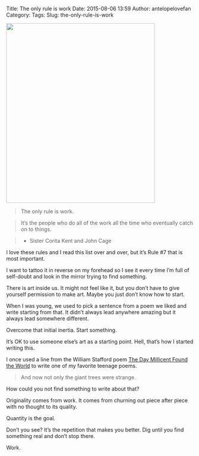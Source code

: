 Title: The only rule is work
Date: 2015-08-06 13:59
Author: antelopelovefan
Category: 
Tags: 
Slug: the-only-rule-is-work

<img src="https://cdn-images-2.medium.com/max/800/1*BC63h62v5jT6_mBwVLcDFA.jpeg" width="400" height="483" />

> The only rule is work.

> It’s the people who do all of the work all the time who eventually catch on to things.

> - Sister Corita Kent and John Cage

I love these rules and I read this list over and over, but it’s Rule #7 that is most important.

I want to tattoo it in reverse on my forehead so I see it every time I’m full of self-doubt and look in the mirror trying to find something.

There is art inside us. It might not feel like it, but you don’t have to give yourself permission to make art. Maybe you just don’t know how to start.

When I was young, we used to pick a sentence from a poem we liked and write starting from that. It didn’t always lead anywhere amazing but it always lead somewhere different.

Overcome that initial inertia. Start something.

It’s OK to use someone else’s art as a starting point. Hell, that’s how I started writing this.

I once used a line from the William Stafford poem [The Day Millicent Found the World](http://www.poetryfoundation.org/poetrymagazine/browse/150/6#!/20601263) to write one of my favorite teenage poems.

> And now not only the giant trees were strange.

How could you not find something to write about that?

Originality comes from work. It comes from churning out piece after piece with no thought to its quality.

Quantity is the goal.

Don’t you see? It’s the repetition that makes you better. Dig until you find something real and don’t stop there.

Work.

